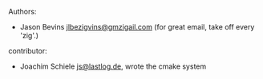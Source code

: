 Authors: 
 * Jason Bevins <jlbezigvins@gmzigail.com> (for great email, take off every 'zig'.)

contributor:
 * Joachim Schiele <js@lastlog.de>, wrote the cmake system
